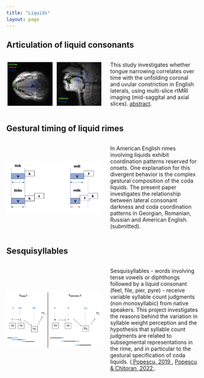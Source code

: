 ```yaml
---
title: "Liquids"
layout: page
---
```


## Articulation of liquid consonants

<div style="display: flex; align-items: center;">
    <img src="./ROI_site.png" alt="Your Image" style="width: 50%; margin-right: 20px;">
    <p>This study investigates whether tongue narrowing correlates over time with the unfolding coronal and uvular constriction in English laterals, using multi-slice rtMRI imaging (mid-saggital and axial slices). <a href="./Popescu_etal2022_Labphon18.pdf" target="_blank">abstract</a>.</p>
</div>


## Gestural timing of liquid rimes

<div style="display: flex; align-items: center;">
    <img src="./coord.jpg" alt="Your Image" style="width: 50%; margin-right: 20px;">
    <p>In American English rimes involving liquids exhibit coordination patterns reserved for onsets. One explanation for this divergent behavior is the complex gestural composition of the coda liquids. The present paper investigates the relationship between lateral consonant darkness and coda coordination patterns in Georgian, Romanian, Russian and American English. (submitted).</p>
</div>

## Sesquisyllables

<div style="display: flex; align-items: center;">
    <img src="./sequi_site.jpg" alt="Your Image" style="width: 50%; margin-right: 20px;">
    <p>Sesquisyllables - words involving tense vowels or diphthongs followed by a liquid consonant (feel, file, pier, pyre) - receive variable syllable count judgments (non monosyllabic) from native speakers. This project investigates the reasons behind the variation in syllable weight perception and the hypothesis that syllable count judgments are related to subsegmental representations in the rime, and in particular to the gestural specification of coda liquids. (<a href="CLS54_Proceedings.pdf" target="_blank"> Popescu, 2019 </a>, <a href="[./CLS54_Proceedings.pdf](https://www.journal-labphon.org/article/id/7681/)" target="_blank"> Popescu & Chitoran, 2022 </a>.</p>
</div>
